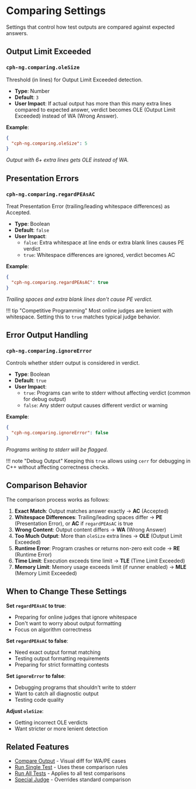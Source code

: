 # Comparing Settings

Settings that control how test outputs are compared against expected answers.

## Output Limit Exceeded

### `cph-ng.comparing.oleSize`

Threshold (in lines) for Output Limit Exceeded detection.

- **Type**: Number
- **Default**: `3`
- **User Impact**: If actual output has more than this many extra lines compared to expected answer, verdict becomes OLE (Output Limit Exceeded) instead of WA (Wrong Answer).

**Example**:
```json
{
  "cph-ng.comparing.oleSize": 5
}
```

*Output with 6+ extra lines gets OLE instead of WA.*

## Presentation Errors

### `cph-ng.comparing.regardPEAsAC`

Treat Presentation Error (trailing/leading whitespace differences) as Accepted.

- **Type**: Boolean
- **Default**: `false`
- **User Impact**:
  - `false`: Extra whitespace at line ends or extra blank lines causes PE verdict
  - `true`: Whitespace differences are ignored, verdict becomes AC

**Example**:
```json
{
  "cph-ng.comparing.regardPEAsAC": true
}
```

*Trailing spaces and extra blank lines don't cause PE verdict.*

!!! tip "Competitive Programming"
    Most online judges are lenient with whitespace. Setting this to `true` matches typical judge behavior.

## Error Output Handling

### `cph-ng.comparing.ignoreError`

Controls whether stderr output is considered in verdict.

- **Type**: Boolean
- **Default**: `true`
- **User Impact**:
  - `true`: Programs can write to stderr without affecting verdict (common for debug output)
  - `false`: Any stderr output causes different verdict or warning

**Example**:
```json
{
  "cph-ng.comparing.ignoreError": false
}
```

*Programs writing to stderr will be flagged.*

!!! note "Debug Output"
    Keeping this `true` allows using `cerr` for debugging in C++ without affecting correctness checks.

## Comparison Behavior

The comparison process works as follows:

1. **Exact Match**: Output matches answer exactly → **AC** (Accepted)
2. **Whitespace Differences**: Trailing/leading spaces differ → **PE** (Presentation Error), or **AC** if `regardPEAsAC` is true
3. **Wrong Content**: Output content differs → **WA** (Wrong Answer)
4. **Too Much Output**: More than `oleSize` extra lines → **OLE** (Output Limit Exceeded)
5. **Runtime Error**: Program crashes or returns non-zero exit code → **RE** (Runtime Error)
6. **Time Limit**: Execution exceeds time limit → **TLE** (Time Limit Exceeded)
7. **Memory Limit**: Memory usage exceeds limit (if runner enabled) → **MLE** (Memory Limit Exceeded)

## When to Change These Settings

**Set `regardPEAsAC` to true**:
- Preparing for online judges that ignore whitespace
- Don't want to worry about output formatting
- Focus on algorithm correctness

**Set `regardPEAsAC` to false**:
- Need exact output format matching
- Testing output formatting requirements
- Preparing for strict formatting contests

**Set `ignoreError` to false**:
- Debugging programs that shouldn't write to stderr
- Want to catch all diagnostic output
- Testing code quality

**Adjust `oleSize`**:
- Getting incorrect OLE verdicts
- Want stricter or more lenient detection

## Related Features

- [Compare Output](../features/compare-output.md) - Visual diff for WA/PE cases
- [Run Single Test](../features/run-single-test.md) - Uses these comparison rules
- [Run All Tests](../features/run-all-tests.md) - Applies to all test comparisons
- [Special Judge](../features/special-judge.md) - Overrides standard comparison
